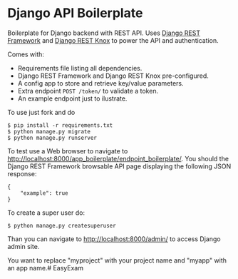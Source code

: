 # Django API Boilerplate

Boilerplate for Django backend with REST API. Uses [Django REST Framework](http://www.django-rest-framework.org/) and [Django REST Knox](http://james1345.github.io/django-rest-knox/) to power the API and authentication.

Comes with:

 - Requirements file listing all dependencies.
 - Django REST Framework and Django REST Knox pre-configured.
 - A config app to store and retrieve key/value parameters.
 - Extra endpoint `POST /token/` to validate a token.
 - An example endpoint just to ilustrate.

To use just fork and do

```
$ pip install -r requirements.txt
$ python manage.py migrate
$ python manage.py runserver
```

To test use a Web browser to navigate to [http://localhost:8000/app_boilerplate/endpoint_boilerplate/](http://localhost:8000/app_boilerplate/endpoint_boilerplate/). You should the Django REST Framework browsable API page displaying the following JSON response:
```
{
    "example": true
}
```

To create a super user do:

```
$ python manage.py createsuperuser
```

Than you can navigate to [http://localhost:8000/admin/](http://localhost:8000/admin/) to access Django admin site.

You want to replace "myproject" with your project name and "myapp" with an app name.# EasyExam
